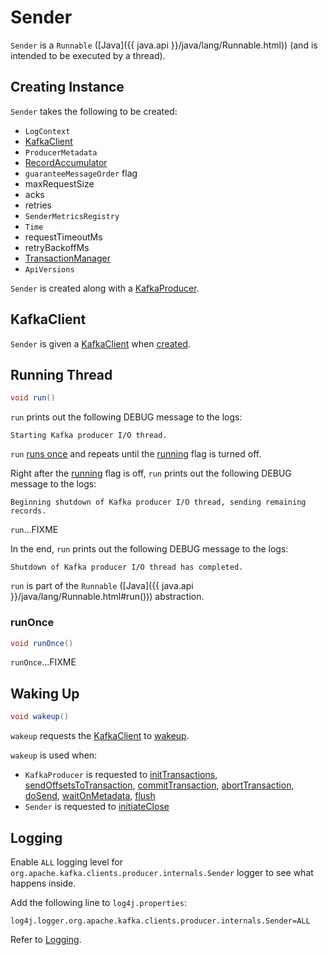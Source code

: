 # Sender

`Sender` is a `Runnable` ([Java]({{ java.api }}/java/lang/Runnable.html)) (and is intended to be executed by a thread).

## Creating Instance

`Sender` takes the following to be created:

* <span id="logContext"> `LogContext`
* [KafkaClient](#client)
* <span id="metadata"> `ProducerMetadata`
* <span id="accumulator"> [RecordAccumulator](RecordAccumulator.md)
* <span id="guaranteeMessageOrder"> `guaranteeMessageOrder` flag
* <span id="maxRequestSize"> maxRequestSize
* <span id="acks"> acks
* <span id="retries"> retries
* <span id="metricsRegistry"> `SenderMetricsRegistry`
* <span id="time"> `Time`
* <span id="requestTimeoutMs"> requestTimeoutMs
* <span id="retryBackoffMs"> retryBackoffMs
* <span id="transactionManager"> [TransactionManager](TransactionManager.md)
* <span id="apiVersions"> `ApiVersions`

`Sender` is created along with a [KafkaProducer](KafkaProducer.md#sender).

## <span id="client"> KafkaClient

`Sender` is given a [KafkaClient](../KafkaClient.md) when [created](#creating-instance).

## <span id="run"> Running Thread

```java
void run()
```

`run` prints out the following DEBUG message to the logs:

```text
Starting Kafka producer I/O thread.
```

`run` [runs once](#runOnce) and repeats until the [running](#running) flag is turned off.

Right after the [running](#running) flag is off, `run` prints out the following DEBUG message to the logs:

```text
Beginning shutdown of Kafka producer I/O thread, sending remaining records.
```

`run`...FIXME

In the end, `run` prints out the following DEBUG message to the logs:

```text
Shutdown of Kafka producer I/O thread has completed.
```

`run` is part of the `Runnable` ([Java]({{ java.api }}/java/lang/Runnable.html#run())) abstraction.

### <span id="runOnce"> runOnce

```java
void runOnce()
```

`runOnce`...FIXME

## <span id="wakeup"> Waking Up

```java
void wakeup()
```

`wakeup` requests the [KafkaClient](#client) to [wakeup](../KafkaClient.md#wakeup).

`wakeup` is used when:

* `KafkaProducer` is requested to [initTransactions](KafkaProducer.md#initTransactions), [sendOffsetsToTransaction](KafkaProducer.md#sendOffsetsToTransaction), [commitTransaction](KafkaProducer.md#commitTransaction), [abortTransaction](KafkaProducer.md#abortTransaction), [doSend](KafkaProducer.md#doSend), [waitOnMetadata](KafkaProducer.md#waitOnMetadata), [flush](KafkaProducer.md#flush)
* `Sender` is requested to [initiateClose](#initiateClose)

## Logging

Enable `ALL` logging level for `org.apache.kafka.clients.producer.internals.Sender` logger to see what happens inside.

Add the following line to `log4j.properties`:

```text
log4j.logger.org.apache.kafka.clients.producer.internals.Sender=ALL
```

Refer to [Logging](../../logging.md).
